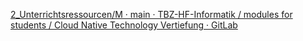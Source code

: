 [2_Unterrichtsressourcen/M · main · TBZ-HF-Informatik / modules for students / Cloud Native Technology Vertiefung · GitLab](https://gitlab.com/ch-tbz-hf/Stud/v-cnt/-/tree/main/2_Unterrichtsressourcen/M)